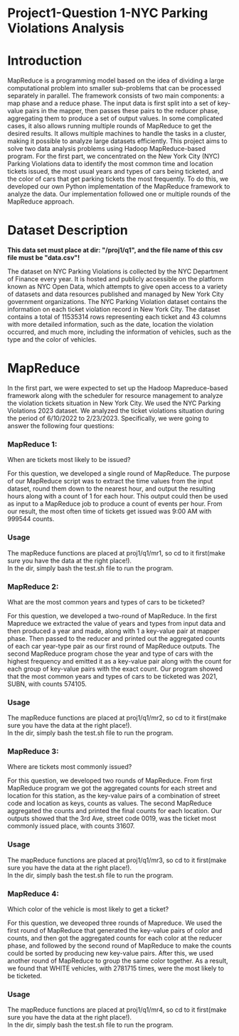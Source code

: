 # Project1-Question 1-NYC Parking Violations Analysis
# Introduction
MapReduce is a programming model based on the idea of dividing a large computational problem into smaller sub-problems that can be processed separately in parallel. The framework consists of two main components: a map phase and a reduce phase. The input data is first split into a set of key-value pairs in the mapper, then passes these pairs to the reducer phase, aggregating them to produce a set of output values. In some complicated cases, it also allows running multiple rounds of MapReduce to get the desired results. It allows multiple machines to handle the tasks in a cluster, making it possible to analyze large datasets efficiently. This project aims to solve two data analysis problems using Hadoop MapReduce-based program. For the first part, we concentrated on the New York City (NYC) Parking Violations data to identify the most common time and location tickets issued, the most usual years and types of cars being ticketed, and the color of cars that get parking tickets the most frequently. To do this, we developed our own Python implementation of the MapReduce framework to analyze the data. Our implementation followed one or multiple rounds of the MapReduce approach. 

# Dataset Description
**This data set must place at dir: "/proj1/q1", and the file name of this csv file must be "data.csv"!**

The dataset on NYC Parking Violations is collected by the NYC Department of Finance every year. It is hosted and publicly accessible on the platform known as NYC Open Data, which attempts to give open access to a variety of datasets and data resources published and managed by New York City government organizations. The NYC Parking Violation dataset contains the information on each ticket violation record in New York City. The dataset contains a total of 11535314 rows representing each ticket and 43 columns with more detailed information, such as the date, location the violation occurred, and much more, including the information of vehicles, such as the type and the color of vehicles. 

# MapReduce    
In the first part, we were expected to set up the Hadoop Mapreduce-based framework along with the scheduler for resource management to analyze the violation tickets situation in New York City. We used the NYC Parking Violations 2023 dataset. We analyzed the ticket violations situation during the period of 6/10/2022 to 2/23/2023. Specifically, we were going to answer the following four questions: 
### MapReduce 1:  
When are tickets most likely to be issued?

For this question, we developed a single round of MapReduce.  The purpose of our MapReduce script was to extract the time values from the input dataset, round them down to the nearest hour, and output the resulting hours along with a count of 1 for each hour. This output could then be used as input to a MapReduce job to produce a count of events per hour. 
From our result, the most often time of tickets get issued was 9:00 AM with 999544 counts.   
### Usage    
The mapReduce functions are placed at proj1/q1/mr1, so cd to it first(make sure you have the data at the right place!).      
In the dir, simply bash the test.sh file to run the program.  
### MapReduce 2:  
What are the most common years and types of cars to be ticketed?

For this question, we developed a two-round of MapReduce. In the first Mapreduce we extracted the value of years and types from input data and then produced a year and made, along with 1 a key-value pair at mapper phase. Then passed to the reducer and printed out the aggregated counts of each car year-type pair as our first round of MapReduce outputs. The second MapReduce program chose the year and type of cars with the highest frequency and emitted it as a key-value pair along with the count for each group of key-value pairs with the exact count. Our program showed that the most common years and types of cars to be ticketed was 2021, SUBN, with counts 574105.

### Usage    
The mapReduce functions are placed at proj1/q1/mr2, so cd to it first(make sure you have the data at the right place!).      
In the dir, simply bash the test.sh file to run the program.    
### MapReduce 3:    
Where are tickets most commonly issued?    

For this question, we developed two rounds of MapReduce. From first MapReduce program we got the aggregated counts for each street and location for this station, as the key-value pairs of a combination of street code and location as keys, counts as values. The second MapReduce aggregated the counts and printed the final counts for each location. Our outputs showed that the 3rd Ave, street code 0019, was the ticket most commonly issued place, with counts 31607.   
### Usage  

The mapReduce functions are placed at proj1/q1/mr3, so cd to it first(make sure you have the data at the right place!).      
In the dir, simply bash the test.sh file to run the program.  
### MapReduce 4:    
Which color of the vehicle is most likely to get a ticket?

For this question, we deveoped three rounds of Mapreduce. We used the first round of MapReduce that generated the key-value pairs of color and counts, and then got the aggregated counts for each color at the reducer phase, and followed by the second round of MapReduce to make the counts could be sorted by producing new key-value pairs. After this, we used another round of MapReduce to group the same color together. As a result, we found that WHITE vehicles, with 2781715 times, were the most likely to be ticketed.   
### Usage  

The mapReduce functions are placed at proj1/q1/mr4, so cd to it first(make sure you have the data at the right place!).      
In the dir, simply bash the test.sh file to run the program.  

